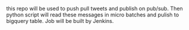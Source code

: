 this repo will be used to push pull tweets and publish on pub/sub. Then python script will read these messages in micro batches and pulish to bigquery table. Job will be built by Jenkins.
